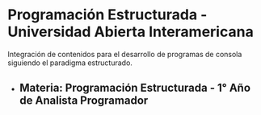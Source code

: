 # Programación Estructurada - Universidad Abierta Interamericana
Integración de contenidos para el desarrollo de programas de consola siguiendo el paradigma estructurado.

- ## Materia: Programación Estructurada - 1° Año de Analista Programador


